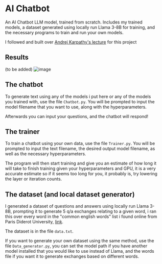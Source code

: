 # AI Chatbot
An AI Chatbot LLM model, trained from scratch. Includes my trained models, a dataset generated using locally run Llama 3-8B for training, and the necessary programs to train and run your own models.

I followed and built over [Andrej Karpathy's lecture](https://www.youtube.com/watch?v=kCc8FmEb1nY) for this project


## Results

(to be added)
![image](https://github.com/EgeEken/AI-Chatbot/assets/96302110/512f7cb1-dd17-4daf-a476-353b716a6b43)

## The chatbot

To generate text using any of the models i put here or any of the models you trained with, use the file `Chatbot.py`.
You will be prompted to input the model filename that you want to use, along with the hyperparameters.

Afterwards you can input your questions, and the chatbot will respond!


## The trainer

To train a chatbot using your own data, use the file `Trainer.py`. You will be prompted to input the text filename, the desired output model filename, as well as the necessary hyperparameters. 

The program will then start training and give you an estimate of how long it will take to finish training given your hyperparameters and GPU, it is a very accurate estimate so if it seems too long for you, it probably is, try lowering the layer or iteration counts.


## The dataset (and local dataset generator)

I generated a dataset of questions and answers using locally run Llama 3-8B, prompting it to generate 5 q/a exchanges relating to a given word, i ran this over every word in the "common english words" list i found online from Paris Diderot University, [link](https://python.sdv.univ-paris-diderot.fr/data-files/english-common-words.txt).

The dataset is in the file `data.txt`.

If you want to generate your own dataset using the same method, use the file `Data_generator.py`, you can set the model path if you have another model installed that you would like to use instead of Llama, and the words file if you want it to generate exchanges based on different words.


